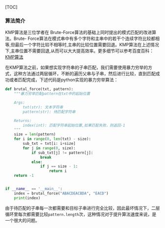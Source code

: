 [TOC]

### 算法简介
KMP算法是三位学者在 Brute-Force算法的基础上同时提出的模式匹配的改进算法。Brute- Force算法在模式串中有多个字符和主串中的若干个连续字符比较都相等,但最后一个字符比较不相等时,主串的比较位置需要回退。KMP算法在上述情况下,主串位置不需要回退,从而可以大大提高效率。更多细节可以参考百度百科：[KMP算法](https://baike.baidu.com/item/kmp%E7%AE%97%E6%B3%95/10951804?fr=aladdin "KMP算法")

在KMP算法之前，如果想实现字符串的子串匹配，我们需要使用暴力穷举的方式，这种方法通过两层循环，不断的遍历父串与子串，然后进行比较，直到匹配成功或者匹配完成，下述代码是python实现的暴力穷举算法：

```Python
def brutal_force(txt, pattern):
    """暴力穷举匹配pattern在txt中的起始位置

    Args:
        txt(str): 文本字符串
        pattern(str): 待匹配字符串

    Returns:
        index(int): 匹配字符串起始位置,如果匹配失败，则返回-1
    """
    size = len(pattern)
    for i in range(0, len(txt) - size):
        sub_txt = txt[i: i+size]
        for j in range(0, size):
            if sub_txt[j] != pattern[j]:
                break
            else:
                if j == size - 1:
                    return i
    return -1


if __name__ == '__main__':
    index = brutal_force("ABACDEACBDA", "EACD")
    print(index)
```

由于待匹配的子串每一次都需要和目标子串进行完全比较，因此最坏情况下，二层循环里每次都需要比较```pattern.length```次，这种情况对于提升算法速度来说，是一个很大的问题。